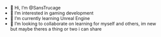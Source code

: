 - 👋 Hi, I’m @SansTrucage
- 👀 I’m interested in gaming development
- 🌱 I’m currently learning Unreal Engine
- 💞️ I’m looking to collaborate on learning for myself and others, im new but maybe theres a thing or two i can share
